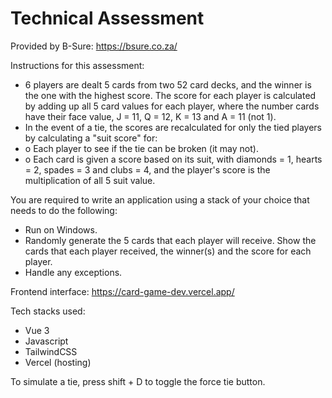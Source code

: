 # Technical Assessment

Provided by B-Sure: https://bsure.co.za/

Instructions for this assessment:

- 6 players are dealt 5 cards from two 52 card decks, and the winner is the one with the highest
score.
The score for each player is calculated by adding up all 5 card values for each player, where the
number cards have their face value, J = 11, Q = 12, K = 13 and A = 11 (not 1).
- In the event of a tie, the scores are recalculated for only the tied players by calculating a "suit
score" for: 
- o Each player to see if the tie can be broken (it may not).
- o Each card is given a score based on its suit, with diamonds = 1, hearts = 2, spades = 3 and
clubs = 4, and the player's score is the multiplication of all 5 suit value.

You are required to write an application using a stack of your choice that needs to do the following:
- Run on Windows.
- Randomly generate the 5 cards that each player will receive. Show the cards that each player
received, the winner(s) and the score for each player.
- Handle any exceptions.

Frontend interface: https://card-game-dev.vercel.app/

Tech stacks used:
- Vue 3
- Javascript
- TailwindCSS
- Vercel (hosting)

To simulate a tie, press shift + D to toggle the force tie button.
